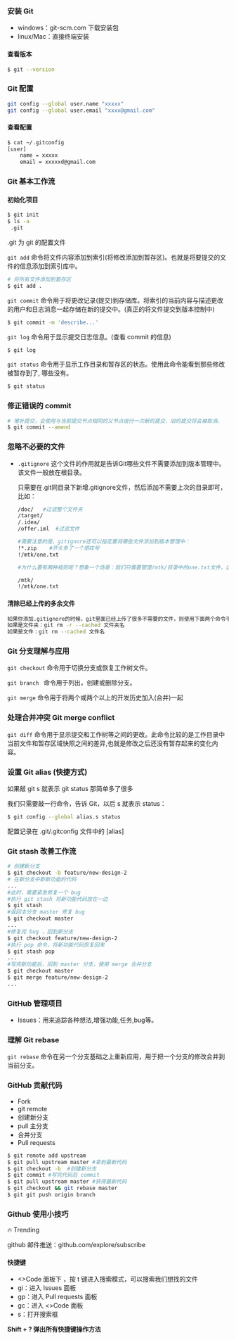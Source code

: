 ### 安装 Git

- windows：git-scm.com 下载安装包
- linux/Mac：直接终端安装

#### 查看版本

```bash
$ git --version
```



### Git 配置

```bash
git config --global user.name "xxxxx"
git config --global user.email "xxxx@gmail.com"

```

#### 查看配置

```bash
$ cat ~/.gitconfig 
[user]
	name = xxxxx
	email = xxxxxd@gmail.com
```



### Git 基本工作流

#### 初始化项目

```bash
$ git init
$ ls -a
 .git
```

.git 为 git 的配置文件

`git add`  命令将文件内容添加到索引(将修改添加到暂存区)。也就是将要提交的文件的信息添加到索引库中。

```bash
# 将所有文件添加到暂存区
$ git add . 
```

`git commit`  命令用于将更改记录(提交)到存储库。将索引的当前内容与描述更改的用户和日志消息一起存储在新的提交中。(真正的将文件提交到版本控制中)

```bash
$ git commit -m 'describe...'
```

`git log` 命令用于显示提交日志信息。(查看 commit 的信息)

```bash
$ git log
```

`git status` 命令用于显示工作目录和暂存区的状态。使用此命令能看到那些修改被暂存到了, 哪些没有。

```bash
$ git status
```



### 修正错误的 commit

```bash
# 增补提交，会使用与当前提交节点相同的父节点进行一次新的提交，旧的提交将会被取消。
$ git commit --amend 
```



### 忽略不必要的文件

- `.gitignore`  这个文件的作用就是告诉Git哪些文件不需要添加到版本管理中。该文件一般放在根目录。

  只需要在.git同目录下新增.gitignore文件，然后添加不需要上次的目录即可，比如：

  ```bash
  /doc/   #过滤整个文件夹
  /target/
  /.idea/
  /offer.iml  #过滤文件
  
  #需要注意的是，gitignore还可以指定要将哪些文件添加到版本管理中：
  !*.zip    #开头多了一个感叹号
  !/mtk/one.txt
  
  #为什么要有两种规则呢？想象一个场景：我们只需要管理/mtk/目录中的one.txt文件，这个目录中的其他文件都不需要管理。那么我们就需要使用：
  
  /mtk/
  !/mtk/one.txt
  ```

#### 清除已经上传的多余文件

```bash
如果你添加.gitignore的时候，git里面已经上传了很多不需要的文件，则使用下面两个命令干掉他们
如果是文件夹：git rm -r --cached 文件夹名
如果是文件：git rm --cached 文件名
```



### Git 分支理解与应用

`git checkout` 命令用于切换分支或恢复工作树文件。

`git branch ` 命令用于列出，创建或删除分支。

`git merge` 命令用于将两个或两个以上的开发历史加入(合并)一起



### 处理合并冲突 Git merge conflict

 `git diff` 命令用于显示提交和工作树等之间的更改。此命令比较的是工作目录中当前文件和暂存区域快照之间的差异,也就是修改之后还没有暂存起来的变化内容。



### 设置 Git alias (快捷方式)

如果敲 git s 就表示 git status 那简单多了很多

我们只需要敲一行命令，告诉 Git，以后 s  就表示 status：

```bash
$ git config --global alias.s status
```

配置记录在 .git/.gitconfig 文件中的 [alias]



### Git stash 改善工作流

```bash
# 创建新分支
$ git checkout -b feature/new-design-2
# 在新分支中新新功能的代码
...
#此时，需要紧急修复一个 bug
#执行 git stash 将新功能代码放在一边
$ git stash
#返回主分支 master 修复 bug
$ git checkout master
...
#修复完 bug ，回到新分支
$ git checkout feature/new-design-2
#执行 pop 命令，将新功能代码恢复回来
$ git stash pop
...
#写完新功能后，回到 master 分支，使用 merge 合并分支
$ git checkout master
$ git merge feature/new-design-2
...
```



### GitHub 管理项目

- Issues：用来追踪各种想法,增强功能,任务,bug等。



### 理解 Git rebase

`git rebase` 命令在另一个分支基础之上重新应用，用于把一个分支的修改合并到当前分支。



### GitHub 贡献代码

- Fork
- git remote 
- 创建新分支
- pull 主分支
- 合并分支
- Pull requests

```bash
$ git remote add upstream
$ git pull upstream master #拿到最新代码
$ git checkout -b  #创建新分支
$ git commit #写完代码后 commit
$ git pull upstream master #获得最新代码
$ git checkout && git rebase master
$ git git push origin branch
```



### Github 使用小技巧

:fire: Trending 

github 邮件推送：github.com/explore/subscribe

#### 快捷键

- <>Code 面板下 ，按 t 键进入搜索模式，可以搜索我们想找的文件
- gi：进入 Issues 面板
- gp：进入 Pull requests 面板
- gc：进入 <>Code 面板
- s：打开搜索框

**Shift + ?  弹出所有快捷键操作方法**

